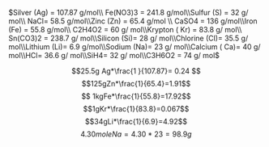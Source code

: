 $Silver (Ag) = 107.87 g/mol\\  Fe(NO3)3  = 241.8 g/mol\\Sulfur (S) = 32 g/ mol\\  NaCl= 58.5 g/mol\\Zinc (Zn) = 65.4 g/mol \\ CaSO4  = 136 g/mol\\Iron (Fe) = 55.8 g/mol\\  C2H4O2  = 60 g/ mol\\Krypton ( Kr) = 83.8 g/ mol\\  Sn(CO3)2  = 238.7 g/ mol\\Silicon (Si)= 28 g/ mol\\Chlorine (Cl)= 35.5 g/ mol\\Lithium (Li)=  6.9 g/mol\\Sodium (Na)= 23 g/ mol\\Calcium ( Ca)= 40 g/ mol\\HCl= 36.6 g/ mol\\SiH4= 32 g/ mol\\C3H6O2  = 74 g/ mol$


$$25.5g Ag*\frac{1 }{107.87}= 0.24 $$
$$125gZn*\frac{1}{65.4}=1.91$$
$$ 1kgFe*\frac{1}{55.8}=17.92$$
$$1gKr*\frac{1}{83.8}=0.067$$
$$34gLi*\frac{1}{6.9}=4.92$$
$$4.30moleNa = 4.30*23=98.9g$$
